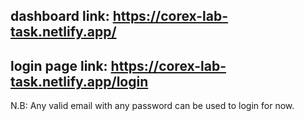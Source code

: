 ## dashboard link: https://corex-lab-task.netlify.app/
## login page link: https://corex-lab-task.netlify.app/login

N.B: Any valid email with any password can be used to login for now.